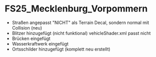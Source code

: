 # FS25_Mecklenburg_Vorpommern
 
- Straßen angepasst "NICHT" als Terrain Decal, sondern normal mit Collision (neu)
- Blitzer hinzugefügt (nicht funktional) vehicleShader.xml passt nicht
- Brücken eingefügt
- Wasserkraftwerk eingefügt
- Ortsschilder hinzugefügt (komplett neu erstellt)

